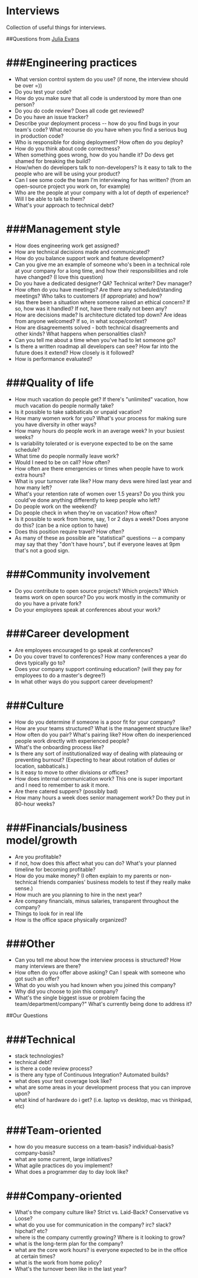 # Interviews
Collection of useful things for interviews.

##Questions from [Julia Evans](http://jvns.ca/blog/2013/12/30/questions-im-asking-in-interviews/)

###Engineering practices
==================

 - What version control system do you use? (if none, the interview should be over =))
 - Do you test your code?
 - How do you make sure that all code is understood by more than one person?
 - Do you do code review? Does all code get reviewed?
 - Do you have an issue tracker?
 - Describe your deployment process -- how do you find bugs in your team's code? What recourse do you have when you find a serious bug in production code?
 - Who is responsible for doing deployment? How often do you deploy?
 - How do you think about code correctness?
 - When something goes wrong, how do you handle it? Do devs get shamed for breaking the build?
 - How/when do developers talk to non-developers? Is it easy to talk to the people who are will be using your product?
 - Can I see some code the team I'm interviewing for has written? (from an open-source project you work on, for example)
 - Who are the people at your company with a lot of depth of experience? Will I be able to talk to them?
 - What's your approach to technical debt?

###Management style
=================

 - How does engineering work get assigned?
 - How are technical decisions made and communicated?
 - How do you balance support work and feature development?
 - Can you give me an example of someone who's been in a technical role at your company for a long time, and how their responsibilities and role have changed? (I love this question)
 - Do you have a dedicated designer? QA? Technical writer? Dev manager?
 - How often do you have meetings? Are there any scheduled/standing meetings? Who talks to customers (if appropriate) and how?
 - Has there been a situation where someone raised an ethical concern? If so, how was it handled? If not, have there really not been any?
 - How are decisions made? Is architecture dictated top down? Are ideas from anyone welcomed? If so, in what scope/context?
 - How are disagreements solved - both technical disagreements and other kinds? What happens when personalities clash?
 - Can you tell me about a time when you've had to let someone go?
 - Is there a written roadmap all developers can see? How far into the future does it extend? How closely is it followed?
 - How is performance evaluated?

###Quality of life
=================

 - How much vacation do people get? If there's "unlimited" vacation, how much vacation do people normally take?
 - Is it possible to take sabbaticals or unpaid vacation?
 - How many women work for you? What's your process for making sure you have diversity in other ways?
 - How many hours do people work in an average week? In your busiest weeks?
 - Is variability tolerated or is everyone expected to be on the same schedule?
 - What time do people normally leave work?
 - Would I need to be on call? How often?
 - How often are there emergencies or times when people have to work extra hours?
 - What is your turnover rate like? How many devs were hired last year and how many left?
 - What's your retention rate of women over 1.5 years? Do you think you could've done anything differently to keep people who left?
 - Do people work on the weekend?
 - Do people check in when they're on vacation? How often?
 - Is it possible to work from home, say, 1 or 2 days a week? Does anyone do this? (can be a nice option to have)
 - Does this position require travel? How often?
 - As many of these as possible are "statistical" questions -- a company may say that they "don't have hours", but if everyone leaves at 9pm that's not a good sign.

###Community involvement
==============

 - Do you contribute to open source projects? Which projects? Which teams work on open source? Do you work mostly in the community or do you have a private fork?
 - Do your employees speak at conferences about your work?

###Career development
===============

 - Are employees encouraged to go speak at conferences?
 - Do you cover travel to conferences? How many conferences a year do devs typically go to?
 - Does your company support continuing education? (will they pay for employees to do a master's degree?)
 - In what other ways do you support career development?

###Culture
==============

 - How do you determine if someone is a poor fit for your company?
 - How are your teams structured? What is the management structure like?
 - How often do you pair? What's pairing like? How often do inexperienced people work directly with experienced people?
 - What's the onboarding process like?
 - Is there any sort of institutionalized way of dealing with plateauing or preventing burnout? (Expecting to hear about rotation of duties or location, sabbaticals.)
 - Is it easy to move to other divisions or offices?
 - How does internal communication work? This one is super important and I need to remember to ask it more.
 - Are there catered suppers? (possibly bad)
 - How many hours a week does senior management work? Do they put in 80-hour weeks?

###Financials/business model/growth
===============

 - Are you profitable?
  - if not, how does this affect what you can do? What's your planned timeline for becoming profitable?
 - How do you make money? (I often explain to my parents or non-technical friends companies' business models to test if they really make sense.)
 - How much are you planning to hire in the next year?
 - Are company financials, minus salaries, transparent throughout the company?
 - Things to look for in real life
 - How is the office space physically organized?

###Other
==========

 - Can you tell me about how the interview process is structured? How many interviews are there?
 - How often do you offer above asking? Can I speak with someone who got such an offer?
 - What do you wish you had known when you joined this company?
 - Why did you choose to join this company?
 - What's the single biggest issue or problem facing the team/department/company?" What's currently being done to address it?
 
##Our Questions

###Technical
=========

 - stack technologies? 
 - technical debt?
 - is there a code review process?
 - is there any type of Continuous Integration? Automated builds?
 - what does your test coverage look like?
 - what are some areas in your development process that you can improve upon?
 - what kind of hardware do i get? (i.e. laptop vs desktop, mac vs thinkpad, etc)

###Team-oriented
=============
 - how do you measure success on a team-basis? individual-basis? company-basis?
 - what are some current, large initiatives?
 - What agile practices do you implement?
 - What does a programmer day to day look like?

###Company-oriented
================
 - What's the company culture like? Strict vs. Laid-Back? Conservative vs Loose?
 - what do you use for communication in the company? irc? slack? hipchat? etc?
 - where is the company currently growing? Where is it looking to grow?
 - what is the long-term plan for the company?
 - what are the core work hours? is everyone expected to be in the office at certain times?
 - what is the work from home policy?
 - What's the turnover been like in the last year?

